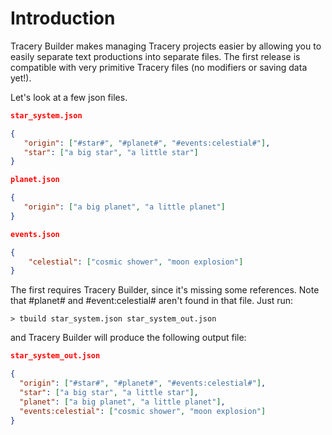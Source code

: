 # Introduction

Tracery Builder makes managing Tracery projects easier by allowing you to easily separate text productions into separate files. The first release is compatible with very primitive Tracery files (no modifiers or saving data yet!).

Let's look at a few json files.
   

  
```json
star_system.json

{
   "origin": ["#star#", "#planet#", "#events:celestial#"],
   "star": ["a big star", "a little star"]
}

planet.json

{
   "origin": ["a big planet", "a little planet"]
}

events.json

{
    "celestial": ["cosmic shower", "moon explosion"]
}
```

The first requires Tracery Builder, since it's missing some references. Note that #planet# and #event:celestial# aren't found in that file. Just run:

    > tbuild star_system.json star_system_out.json
    
and Tracery Builder will produce the following output file:

```json   
star_system_out.json

{
  "origin": ["#star#", "#planet#", "#events:celestial#"],
  "star": ["a big star", "a little star"],
  "planet": ["a big planet", "a little planet"],
  "events:celestial": ["cosmic shower", "moon explosion"]
}
```
